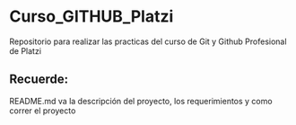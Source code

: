 # Curso_GITHUB_Platzi

Repositorio para realizar las practicas del curso de Git y Github Profesional de Platzi

## Recuerde:
README.md va la descripción del proyecto, los requerimientos y como correr el proyecto
